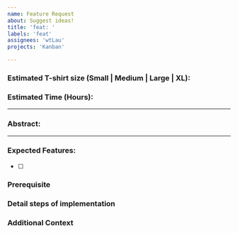 ```yaml
---
name: Feature Request
about: Suggest ideas!
title: 'feat: '
labels: 'feat'
assignees: 'wtLau'
projects: 'Kanban'

---
```

### Estimated T-shirt size (Small | Medium | Large | XL): 
### Estimated Time (Hours): 

---

### Abstract:



---

### Expected Features:

- [ ] 

### Prerequisite


### Detail steps of implementation


### Additional Context


